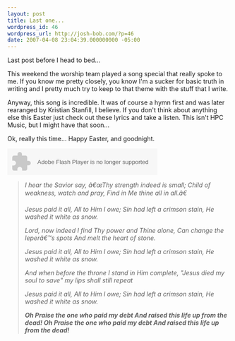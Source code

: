 ```yaml
---
layout: post
title: Last one...
wordpress_id: 46
wordpress_url: http://josh-bob.com/?p=46
date: 2007-04-08 23:04:39.000000000 -05:00
---
```

Last post before I head to bed...

This weekend the worship team played a song special that really spoke to me. If you know me pretty closely, you know I'm a sucker for basic truth in writing and I pretty much try to keep to that theme with the stuff that I write.

Anyway, this song is incredible. It was of course a hymn first and was later rearanged by Kristian Stanfill, I believe. If you don't think about anything else this Easter just check out these lyrics and take a listen. This isn't HPC Music, but I might have that soon...

Ok, really this time... Happy Easter, and goodnight.


<object classid="clsid:d27cdb6e-ae6d-11cf-96b8-444553540000" codebase="http://fpdownload.macromedia.com/pub/shockwave/cabs/flash/swflash.cab#version=8,0,0,0" width="340" height="60" id="divmp3" align="middle"><param name="allowScriptAccess" value="sameDomain" /><param name="movie" value="http://www.divshare.com/flash/divmp3.swf" /><param name="wmode" value="transparent" /><param name="flashVars" value="myFile=http://athena.divshare.com/athena2/files/2007/04/08/361459/Kristian_Stanfill_-_Jesus_Paid_It_All.mp3&myTitle=JesusPaidItAll&myLink=http://www.divshare.com/download/361459-3ae"><param name="quality" value="high" /><param name="scale" value="noscale" /><param name="salign" value="lt" /><param name="bgcolor" value="#ffffff" /><embed src="http://www.divshare.com/flash/divmp3.swf" quality="high" scale="noscale" salign="lt" bgcolor="#ffffff" width="340" height="60" name="divmp3" align="middle" allowScriptAccess="sameDomain" wmode="transparent" flashVars="myFile=http://athena.divshare.com/athena2/files/2007/04/08/361459/Kristian_Stanfill_-_Jesus_Paid_It_All.mp3&myTitle=Jesus Paid It All&myLink=http://www.divshare.com/download/361459-3ae" type="application/x-shockwave-flash" pluginspage="http://www.macromedia.com/go/getflashplayer"></embed></object>





<blockquote><em>I hear the Savior say, â€œThy strength indeed is small;
Child of weakness, watch and pray, Find in Me thine all in all.â€

Jesus paid it all, All to Him I owe;
Sin had left a crimson stain, He washed it white as snow.

Lord, now indeed I find Thy power and Thine alone,
Can change the leperâ€™s spots And melt the heart of stone.

Jesus paid it all, All to Him I owe;
Sin had left a crimson stain, He washed it white as snow.

And when before the throne I stand in Him complete,
"Jesus died my soul to save" my lips shall still repeat

Jesus paid it all, All to Him I owe;
Sin had left a crimson stain, He washed it white as snow.

<strong>Oh Praise the one who paid my debt
And raised this life up from the dead!
Oh Praise the one who paid my debt
And raised this life up from the dead!</em>
</strong>
</blockquote>
